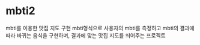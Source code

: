# mbti2
mbti를 이용한 맛집 지도 구현
mbti형식으로 사용자의 mbti를 측정하고 mbti의 결과에 따라 바뀌는 음식을 구현하며, 결과에 맞는 맛집 지도를 띄어주는 프로젝트

